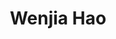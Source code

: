 ---
layout: biography
email: haowenjia8023@163.com
project: Quality by Design Modelling for T cells
img: wenjia.jpg
degree: Undergraduate
biography: Originally from China, Wenjia moved to Vancouver to pursue her bachelor’s degree in Chemical and Biological Engineering (CHBE) at UBC since 2016. Her previous research experiences include - Chimeric Polyketide Synthase project in a synthetic biology lab; data analysis on plant virus genome sequences as a bioinformatics research assistant; Rapid Apple Decline project in another molecular plant virology lab at Agriculture and Agri-Food Canada; and Quality by Design Modelling for T cells project as a thesis student. Currently, she has a particular research interest is in applying genomics and genetics techniques in improving disease diagnosis and treatments.
year_end: None
year_start: 2020
cosupervisor:
  - name: James Piret (CHBE, Michael Smith Labs)
    url: https://www.chbe.ubc.ca/profile/james-piret/
title: Wenjia Hao
status: alumni
---
